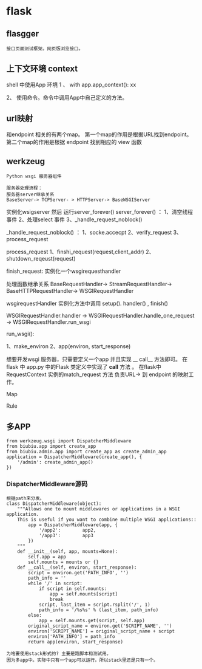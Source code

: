 # flask

## flasgger
    接口页面测试框架。网页版浏览接口。

## 上下文环境 context 
shell 中使用App 环境
1 、 with app.app_context():
               xx

2、 使用命令。命令中调用App中自己定义的方法。

## url映射
和endpoint 相关的有两个map。
第一个map的作用是根据URL找到endpoint。 
第二个map的作用是根据 endpoint 找到相应的 view 函数

## werkzeug 
    Python wsgi 服务器组件

    服务器处理流程：
    服务器server继承关系
    BaseServer-> TCPServer- > HTTPServer-> BaseWSGIServer

实例化wsigserver 然后  运行server_forever() 
server_forever() ：
     1、清空线程事件
     2、处理select 事件
     3、_handle_request_noblock() 

_handle_request_noblock() ：
1、socke.accecpt
2、verify_request
3、process_request

process_request
1、finshi_request(request,client_addr)
2、 shutdown_reqeust(request)

finish_request:
     实例化一个wsgirequesthandler

处理函数继承关系
BaseRequestHandler-> StreamRequestHandler-> BaseHTTPRequestHandler-> WSGIRequestHandler     

wsgirequestHandler  实例化方法中调用  setup(). handler() , finish()

 WSGIRequestHandler.handler -> WSGIRequestHandler.handle_one_request -> WSGIRequestHandler.run_wsgi

run_wsgi():

1、make_environ
2、app(environ, start_response)  

想要开发wsgi 服务器，只需要定义一个app 并且实现 __ call__ 方法即可。
在flask 中 app.py 中的Flask 类定义中实现了 __call__ 方法 。
在flask中 RequestContext 实例的match_request 方法 负责URL-> 到 endpoint 的映射工作。

Map 

Rule 

## 多APP
    from werkzeug.wsgi import DispatcherMiddleware
    from biubiu.app import create_app
    from biubiu.admin.app import create_app as create_admin_app
    application = DispatcherMiddleware(create_app(), {
        '/admin': create_admin_app()
    })

### DispatcherMiddleware源码
    根据path来分发。
    class DispatcherMiddleware(object):
        """Allows one to mount middlewares or applications in a WSGI application.
        This is useful if you want to combine multiple WSGI applications::
            app = DispatcherMiddleware(app, {
                '/app2':        app2,
                '/app3':        app3
            })
        """
        def __init__(self, app, mounts=None):
            self.app = app
            self.mounts = mounts or {}
        def __call__(self, environ, start_response):
            script = environ.get('PATH_INFO', '')
            path_info = ''
            while '/' in script:
                if script in self.mounts:
                    app = self.mounts[script]
                    break
                script, last_item = script.rsplit('/', 1)
                path_info = '/%s%s' % (last_item, path_info)
            else:
                app = self.mounts.get(script, self.app)
            original_script_name = environ.get('SCRIPT_NAME', '')
            environ['SCRIPT_NAME'] = original_script_name + script
            environ['PATH_INFO'] = path_info
            return app(environ, start_response)

    为啥要使用stack形式的? 主要是跑脚本和测试用。
    因为多app中。实际中只有一个app可以运行。所以stack里还是只有一个。

